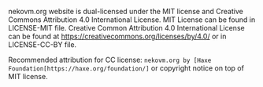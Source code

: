 nekovm.org website is dual-licensed under the MIT license and Creative Commons Attribution 4.0 International License. MIT License can be found in LICENSE-MIT file. Creative Common Attribution 4.0 International License can be found at https://creativecommons.org/licenses/by/4.0/ or in LICENSE-CC-BY file.

Recommended attribution for CC license: `nekovm.org by [Haxe Foundation[https://haxe.org/foundation/]` or copyright notice on top of MIT license.
